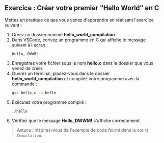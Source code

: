 
## Exercice : Créer votre premier "Hello World" en C

Mettez en pratique ce que vous venez d'apprendre en réalisant l'exercice suivant :

1. Créez un dossier nommé **hello_world_compilation**.
2. Dans VSCode, écrivez un programme en C qui affiche le message suivant à l'écran :
    ```
    Hello, DWWM!
    ```
3. Enregistrez votre fichier sous le nom **hello.c** dans le dossier que vous venez de créer.
4. Ouvrez un terminal, placez-vous dans le dossier **hello_world_compilation** et compilez votre programme avec la commande :
    ```bash
    gcc hello.c -o hello
    ```
5. Exécutez votre programme compilé :
    ```bash
    ./hello
    ```
6. Vérifiez que le message **Hello, DWWM!** s'affiche correctement.

> Astuce : Inspirez-vous de l'exemple de code fourni dans le cours `Compilation`.

